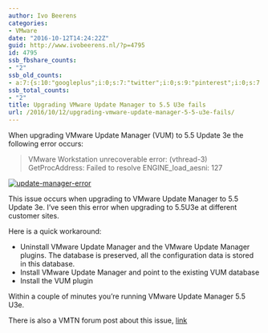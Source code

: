 ```yaml
---
author: Ivo Beerens
categories:
- VMware
date: "2016-10-12T14:24:22Z"
guid: http://www.ivobeerens.nl/?p=4795
id: 4795
ssb_fbshare_counts:
- "2"
ssb_old_counts:
- a:7:{s:10:"googleplus";i:0;s:7:"twitter";i:0;s:9:"pinterest";i:0;s:7:"fbshare";i:2;s:8:"linkedin";i:0;s:6:"reddit";i:0;s:6:"tumblr";i:0;}
ssb_total_counts:
- "2"
title: Upgrading VMware Update Manager to 5.5 U3e fails
url: /2016/10/12/upgrading-vmware-update-manager-5-5-u3e-fails/
---
```


When upgrading VMware Update Manager (VUM) to 5.5 Update 3e the following error occurs:

> VMware Workstation unrecoverable error: (vthread-3) GetProcAddress: Failed to resolve ENGINE\_load\_aesni: 127

[![update-manager-error](http://localhost/wp-content/uploads/2016/10/Update-Manager-Error-300x159.png)](http://localhost/wp-content/uploads/2016/10/Update-Manager-Error.png)

This issue occurs when upgrading to VMware Update Manager to 5.5 Update 3e. I’ve seen this error when upgrading to 5.5U3e at different customer sites.

Here is a quick workaround:

- Uninstall VMware Update Manager and the VMware Update Manager plugins. The database is preserved, all the configuration data is stored in this database.
- Install VMware Update Manager and point to the existing VUM database
- Install the VUM plugin

Within a couple of minutes you’re running VMware Update Manager 5.5 U3e.

There is also a VMTN forum post about this issue, [link](https://communities.vmware.com/thread/541951?start=0&tstart=0)

